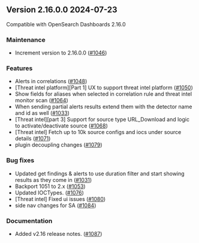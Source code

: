## Version 2.16.0.0 2024-07-23

Compatible with OpenSearch Dashboards 2.16.0

### Maintenance
* Increment version to 2.16.0.0 ([#1046](https://github.com/opensearch-project/security-analytics-dashboards-plugin/pull/1046))

### Features
* Alerts in correlations ([#1048](https://github.com/opensearch-project/security-analytics-dashboards-plugin/pull/1048))
* [Threat intel platform][Part 1] UX to support threat intel platform ([#1050](https://github.com/opensearch-project/security-analytics-dashboards-plugin/pull/1050))
* Show fields for aliases when selected in correlation rule and threat intel monitor scan ([#1064](https://github.com/opensearch-project/security-analytics-dashboards-plugin/pull/1064))
* When sending partial alerts results extend them with the detector name and id as well ([#1033](https://github.com/opensearch-project/security-analytics-dashboards-plugin/pull/1033))
* [Threat intel][part 3] Support for source type URL_Download and logic to activate/deactivate source ([#1068](https://github.com/opensearch-project/security-analytics-dashboards-plugin/pull/1068))
* [Threat intel] Fetch up to 10k source configs and iocs under source details ([#1071](https://github.com/opensearch-project/security-analytics-dashboards-plugin/pull/1071))
* plugin decoupling changes ([#1079](https://github.com/opensearch-project/security-analytics-dashboards-plugin/pull/1079))

### Bug fixes
* Updated get findings & alerts to use duration filter and start showing results as they come in ([#1031](https://github.com/opensearch-project/security-analytics-dashboards-plugin/pull/1031))
* Backport 1051 to 2.x ([#1053](https://github.com/opensearch-project/security-analytics-dashboards-plugin/pull/1053))
* Updated IOCTypes.  ([#1076](https://github.com/opensearch-project/security-analytics-dashboards-plugin/pull/1076))
* [Threat intel] Fixed ui issues ([#1080](https://github.com/opensearch-project/security-analytics-dashboards-plugin/pull/1080))
* side nav changes for SA ([#1084](https://github.com/opensearch-project/security-analytics-dashboards-plugin/pull/1084))

### Documentation
* Added v2.16 release notes. ([#1087](https://github.com/opensearch-project/security-analytics-dashboards-plugin/pull/1087))